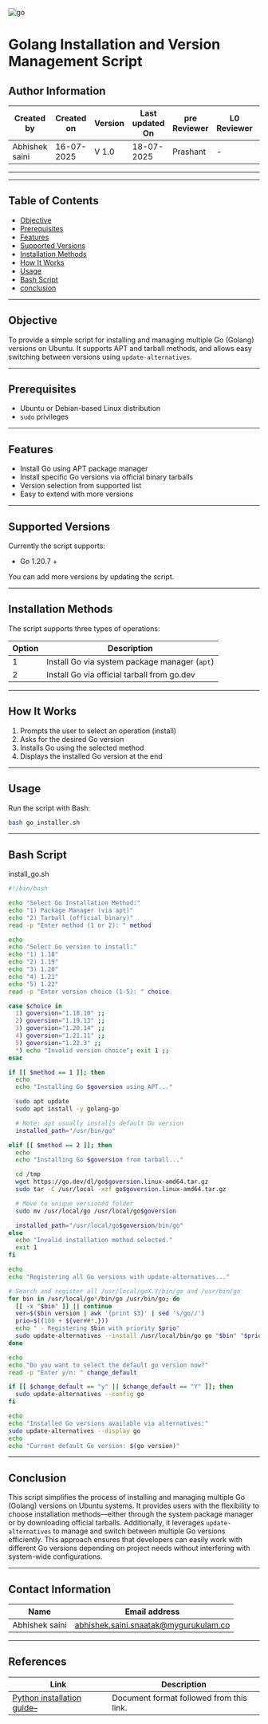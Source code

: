 ![go](https://github.com/user-attachments/assets/302c1f38-bfec-4110-9d46-6b0f1007a125)
# Golang Installation and Version Management Script
## Author Information

| Created by      | Created on         | Version          | Last updated On   | pre Reviewer       | L0 Reviewer     | L1 Reviewer          |    L2 Reviewer    |
|-----------------|--------------------|------------------|-------------------|--------------------|-----------------|----------------------|-------------------|
| Abhishek saini  |  16-07-2025        | V 1.0            |     18-07-2025    |  Prashant          |  -      |     -   |   - |

---


---
## Table of Contents
- [Objective](#objective)
- [Prerequisites](#prerequisites)  
- [Features](#features)  
- [Supported Versions](#supported-versions)  
- [Installation Methods](#installation-methods)  
- [How It Works](#how-it-works)
- [Usage](#usage)
- [Bash Script](#bash-script)
- [conclusion](#conclusion)  

---

## Objective

To provide a simple script for installing and managing multiple Go (Golang) versions on Ubuntu. It supports APT and tarball methods, and allows easy switching between versions using `update-alternatives`.

---

## Prerequisites

- Ubuntu or Debian-based Linux distribution
- `sudo` privileges

---

## Features

- Install Go using APT package manager
- Install specific Go versions via official binary tarballs
- Version selection from supported list
- Easy to extend with more versions

---


## Supported Versions

Currently the script supports:

- Go 1.20.7 +

You can add more versions by updating the script.

---

## Installation Methods

The script supports three types of operations:

| Option | Description |
|--------|-------------|
| 1      | Install Go via system package manager (`apt`) |
| 2      | Install Go via official tarball from go.dev |


---

## How It Works

1. Prompts the user to select an operation (install)
2. Asks for the desired Go version
3. Installs Go using the selected method
4. Displays the installed Go version at the end

---

## Usage

Run the script with Bash:

```bash
bash go_installer.sh
```
---
## Bash Script
install_go.sh
```bash
#!/bin/bash

echo "Select Go Installation Method:"
echo "1) Package Manager (via apt)"
echo "2) Tarball (official binary)"
read -p "Enter method (1 or 2): " method

echo
echo "Select Go version to install:"
echo "1) 1.18"
echo "2) 1.19"
echo "3) 1.20"
echo "4) 1.21"
echo "5) 1.22"
read -p "Enter version choice (1-5): " choice

case $choice in
  1) goversion="1.18.10" ;;
  2) goversion="1.19.13" ;;
  3) goversion="1.20.14" ;;
  4) goversion="1.21.11" ;;
  5) goversion="1.22.3" ;;
  *) echo "Invalid version choice"; exit 1 ;;
esac

if [[ $method == 1 ]]; then
  echo
  echo "Installing Go $goversion using APT..."

  sudo apt update
  sudo apt install -y golang-go

  # Note: apt usually installs default Go version
  installed_path="/usr/bin/go"

elif [[ $method == 2 ]]; then
  echo
  echo "Installing Go $goversion from tarball..."

  cd /tmp
  wget https://go.dev/dl/go$goversion.linux-amd64.tar.gz
  sudo tar -C /usr/local -xzf go$goversion.linux-amd64.tar.gz

  # Move to unique versioned folder
  sudo mv /usr/local/go /usr/local/go$goversion

  installed_path="/usr/local/go$goversion/bin/go"
else
  echo "Invalid installation method selected."
  exit 1
fi

echo
echo "Registering all Go versions with update-alternatives..."

# Search and register all /usr/local/goX.Y/bin/go and /usr/bin/go
for bin in /usr/local/go*/bin/go /usr/bin/go; do
  [[ -x "$bin" ]] || continue
  ver=$($bin version | awk '{print $3}' | sed 's/go//')
  prio=$((100 + ${ver##*.}))
  echo " - Registering $bin with priority $prio"
  sudo update-alternatives --install /usr/local/bin/go go "$bin" "$prio"
done

echo
echo "Do you want to select the default go version now?"
read -p "Enter y/n: " change_default

if [[ $change_default == "y" || $change_default == "Y" ]]; then
  sudo update-alternatives --config go
fi

echo
echo "Installed Go versions available via alternatives:"
sudo update-alternatives --display go
echo
echo "Current default Go version: $(go version)"
```
---

## Conclusion

This script simplifies the process of installing and managing multiple Go (Golang) versions on Ubuntu systems. It provides users with the flexibility to choose installation methods—either through the system package manager or by downloading official tarballs. Additionally, it leverages `update-alternatives` to manage and switch between multiple Go versions efficiently. This approach ensures that developers can easily work with different Go versions depending on project needs without interfering with system-wide configurations.

---

## Contact Information

| **Name**           | **Email address**                         |
|--------------------|--------------------------------------------|
| Abhishek saini    | abhishek.saini.snaatak@mygurukulam.co |

---

## References

| **Link**                                                                 | **Description**                                   |
|--------------------------------------------------------------------------|---------------------------------------------------|
| [Python installation guide– ](https://phoenixnap.com/kb/how-to-install-python-3-ubuntu) | Document format followed from this link.          |





